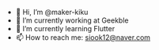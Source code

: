 - 👋 Hi, I’m @maker-kiku
- 👀  I’m currently working at Geekble
- 🌱 I’m currently learning Flutter
- 📫 How to reach me: siook12@naver.com

<!---
maker-kiku/maker-kiku is a ✨ special ✨ repository because its `README.md` (this file) appears on your GitHub profile.
You can click the Preview link to take a look at your changes.
--->
